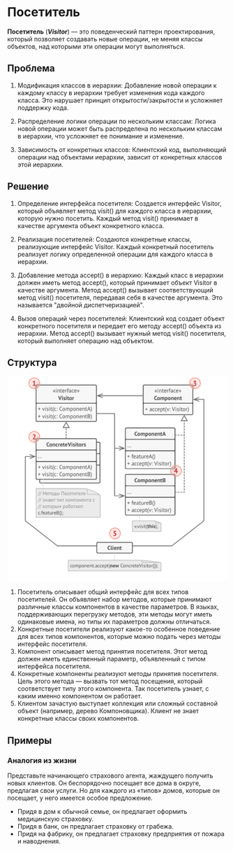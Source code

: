 # Посетитель
**Посетитель** (***Visitor***) — это поведенческий паттерн проектирования,
который позволяет создавать новые операции, не меняя
классы объектов, над которыми эти операции могут
выполняться.

## Проблема
1) Модификация классов в иерархии: Добавление новой операции к каждому классу в иерархии требует изменения кода каждого класса. Это нарушает принцип открытости/закрытости и усложняет поддержку кода.

2) Распределение логики операции по нескольким классам: Логика новой операции может быть распределена по нескольким классам в иерархии, что усложняет ее понимание и изменение.

3) Зависимость от конкретных классов: Клиентский код, выполняющий операции над объектами иерархии, зависит от конкретных классов этой иерархии.

## Решение
1) Определение интерфейса посетителя: Создается интерфейс Visitor, который объявляет метод visit() для каждого класса в иерархии, которую нужно посетить. Каждый метод visit() принимает в качестве аргумента объект конкретного класса.

2) Реализация посетителей: Создаются конкретные классы, реализующие интерфейс Visitor. Каждый конкретный посетитель реализует логику определенной операции для каждого класса в иерархии.

3) Добавление метода accept() в иерархию: Каждый класс в иерархии должен иметь метод accept(), который принимает объект Visitor в качестве аргумента. Метод accept() вызывает соответствующий метод visit() посетителя, передавая себя в качестве аргумента. Это называется "двойной диспетчеризацией".

4) Вызов операций через посетителей: Клиентский код создает объект конкретного посетителя и передает его методу accept() объекта из иерархии. Метод accept() вызывает нужный метод visit() посетителя, который выполняет операцию над объектом.

## Структура
![Структура](Structure.png)

1. Посетитель описывает общий интерфейс для всех типов
   посетителей. Он объявляет набор методов, которые
   принимают различные классы компонентов в качестве
   параметров. В языках, поддерживающих перегрузку
   методов, эти методы могут иметь одинаковые имена, но
   типы их параметров должны отличаться.
2. Конкретные посетители реализуют какое-то особенное
   поведение для всех типов компонентов, которые можно
   подать через методы интерфейс посетителя.
3. Компонент описывает метод принятия посетителя. Этот
   метод должен иметь единственный параметр, объявленный
   с типом интерфейса посетителя.
4. Конкретные компоненты реализуют методы принятия
   посетителя. Цель этого метода — вызвать тот метод
   посещения, который соответствует типу этого компонента.
   Так посетитель узнает, с каким именно компонентом он
   работает.
5. Клиентом зачастую выступает коллекция или сложный
   составной объект (например, дерево Компоновщика).
   Клиент не знает конкретные классы своих компонентов.

## Примеры
### Аналогия из жизни
Представьте начинающего страхового агента, жаждущего
получить новых клиентов. Он беспорядочно посещает все
дома в округе, предлагая свои услуги. Но для каждого из
«типов» домов, которые он посещает, у него имеется
особое предложение.
* Придя в дом к обычной семье, он предлагает оформить
медицинскую страховку.
* Придя в банк, он предлагает страховку от грабежа.
* Придя на фабрику, он предлагает страховку предприятия от
пожара и наводнения.
